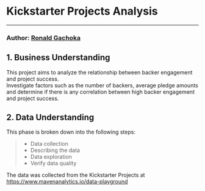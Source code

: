 # Kickstarter Projects Analysis
- - - 
### Author: [Ronald Gachoka](https://github.com/rongachoka)

## 1. Business Understanding

This project aims to analyze the relationship between backer engagement and project success. <br>
Investigate factors such as the number of backers, average pledge amounts and determine if there is any correlation between high backer engagement and project success.


## 2. Data Understanding

This phase is broken down into the following steps:
> - Data collection
> - Describing the data
> - Data exploration
> - Verify data quality

The data was collected from the Kickstarter Projects at https://www.mavenanalytics.io/data-playground 
